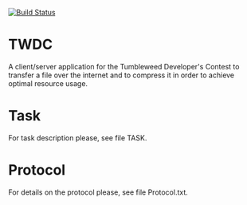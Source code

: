 [![Build Status](https://travis-ci.com/gdsotirov/twdc.svg?branch=master)](https://travis-ci.com/gdsotirov/twdc)

# TWDC

A client/server application for the Tumbleweed Developer's Contest to transfer
a file over the internet and to compress it in order to achieve optimal
resource usage.

# Task

For task description please, see file TASK.

# Protocol

For details on the protocol please, see file Protocol.txt.


